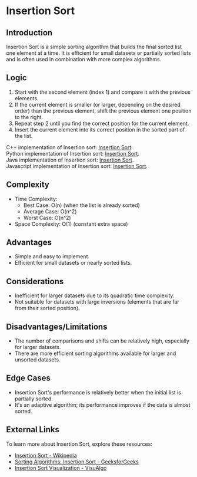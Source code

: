# Insertion Sort

## Introduction
Insertion Sort is a simple sorting algorithm that builds the final sorted list one element at a time. It is efficient for small datasets or partially sorted lists and is often used in combination with more complex algorithms.

## Logic
1. Start with the second element (index 1) and compare it with the previous elements.
2. If the current element is smaller (or larger, depending on the desired order) than the previous element, shift the previous element one position to the right.
3. Repeat step 2 until you find the correct position for the current element.
4. Insert the current element into its correct position in the sorted part of the list.

C++ implementation of Insertion sort: [Insertion Sort](../CPPInsertionSort.cpp).  
Python implementation of Insertion sort: [Insertion Sort](../Python/InsertionSort.py).  
Java implementation of Insertion sort: [Insertion Sort](../Java/InsertionSort.java).  
Javascript implementation of Insertion sort: [Insertion Sort](../Javascript/InsertionSort.java).  

## Complexity
- Time Complexity:
  - Best Case: O(n) (when the list is already sorted)
  - Average Case: O(n^2)
  - Worst Case: O(n^2)
- Space Complexity: O(1) (constant extra space)

## Advantages
- Simple and easy to implement.
- Efficient for small datasets or nearly sorted lists.

## Considerations
- Inefficient for larger datasets due to its quadratic time complexity.
- Not suitable for datasets with large inversions (elements that are far from their sorted position).

## Disadvantages/Limitations
- The number of comparisons and shifts can be relatively high, especially for larger datasets.
- There are more efficient sorting algorithms available for larger and unsorted datasets.

## Edge Cases
- Insertion Sort's performance is relatively better when the initial list is partially sorted.
- It's an adaptive algorithm; its performance improves if the data is almost sorted.

## External Links
To learn more about Insertion Sort, explore these resources:
- [Insertion Sort - Wikipedia](https://en.wikipedia.org/wiki/Insertion_sort)
- [Sorting Algorithms: Insertion Sort - GeeksforGeeks](https://www.geeksforgeeks.org/insertion-sort/)
- [Insertion Sort Visualization - VisuAlgo](https://visualgo.net/en/sorting?slide=0)